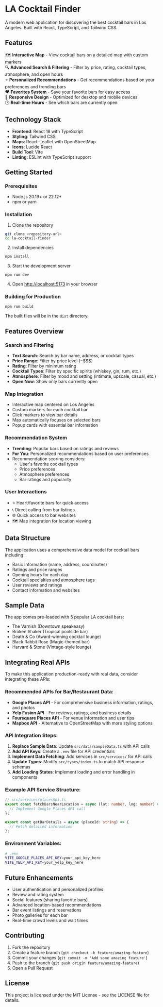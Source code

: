 # LA Cocktail Finder

A modern web application for discovering the best cocktail bars in Los Angeles. Built with React, TypeScript, and Tailwind CSS.

## Features

🗺️ **Interactive Map** - View cocktail bars on a detailed map with custom markers  
🔍 **Advanced Search & Filtering** - Filter by price, rating, cocktail types, atmosphere, and open hours  
⭐ **Personalized Recommendations** - Get recommendations based on your preferences and trending bars  
❤️ **Favorites System** - Save your favorite bars for easy access  
📱 **Responsive Design** - Optimized for desktop and mobile devices  
🕒 **Real-time Hours** - See which bars are currently open  

## Technology Stack

- **Frontend**: React 18 with TypeScript
- **Styling**: Tailwind CSS
- **Maps**: React-Leaflet with OpenStreetMap
- **Icons**: Lucide React
- **Build Tool**: Vite
- **Linting**: ESLint with TypeScript support

## Getting Started

### Prerequisites

- Node.js 20.19+ or 22.12+
- npm or yarn

### Installation

1. Clone the repository
```bash
git clone <repository-url>
cd la-cocktail-finder
```

2. Install dependencies
```bash
npm install
```

3. Start the development server
```bash
npm run dev
```

4. Open [http://localhost:5173](http://localhost:5173) in your browser

### Building for Production

```bash
npm run build
```

The built files will be in the `dist` directory.

## Features Overview

### Search and Filtering
- **Text Search**: Search by bar name, address, or cocktail types
- **Price Range**: Filter by price level ($-$$$$)
- **Rating**: Filter by minimum rating
- **Cocktail Types**: Filter by specific spirits (whiskey, gin, rum, etc.)
- **Atmosphere**: Filter by mood and setting (intimate, upscale, casual, etc.)
- **Open Now**: Show only bars currently open

### Map Integration
- Interactive map centered on Los Angeles
- Custom markers for each cocktail bar
- Click markers to view bar details
- Map automatically focuses on selected bars
- Popup cards with essential bar information

### Recommendation System
- **Trending**: Popular bars based on ratings and reviews
- **For You**: Personalized recommendations based on user preferences
- Recommendation scoring considers:
  - User's favorite cocktail types
  - Price preferences
  - Atmosphere preferences
  - Bar ratings and popularity

### User Interactions
- ⭐ Heart/favorite bars for quick access
- 📞 Direct calling from bar listings
- 🌐 Quick access to bar websites
- 🗺️ Map integration for location viewing

## Data Structure

The application uses a comprehensive data model for cocktail bars including:
- Basic information (name, address, coordinates)
- Ratings and price ranges
- Opening hours for each day
- Cocktail specialties and atmosphere tags
- User reviews and ratings
- Contact information and websites

## Sample Data

The app comes pre-loaded with 5 popular LA cocktail bars:
- The Varnish (Downtown speakeasy)
- Broken Shaker (Tropical poolside bar)
- Death & Co (Award-winning cocktail lounge)
- Black Rabbit Rose (Magic-themed bar)
- Harvard & Stone (Vintage-style lounge)

## Integrating Real APIs

To make this application production-ready with real data, consider integrating these APIs:

### Recommended APIs for Bar/Restaurant Data:
- **Google Places API** - For comprehensive business information, ratings, and photos
- **Yelp Fusion API** - For reviews, ratings, and business details
- **Foursquare Places API** - For venue information and user tips
- **Mapbox API** - Alternative to OpenStreetMap with more styling options

### API Integration Steps:
1. **Replace Sample Data**: Update `src/data/sampleData.ts` with API calls
2. **Add API Keys**: Create a `.env` file for API credentials
3. **Implement Data Fetching**: Add services in `src/services/` for API calls
4. **Update Types**: Modify `src/types/index.ts` to match API response schemas
5. **Add Loading States**: Implement loading and error handling in components

### Example API Service Structure:
```typescript
// src/services/placesApi.ts
export const fetchBarsNearLocation = async (lat: number, lng: number) => {
  // Implement Google Places API call
};

export const getBarDetails = async (placeId: string) => {
  // Fetch detailed information
};
```

### Environment Variables:
```bash
# .env
VITE_GOOGLE_PLACES_API_KEY=your_api_key_here
VITE_YELP_API_KEY=your_yelp_key_here
```

## Future Enhancements

- User authentication and personalized profiles
- Review and rating system
- Social features (sharing favorite bars)
- Advanced location-based recommendations
- Bar event listings and reservations
- Photo galleries for each bar
- Real-time crowd levels and wait times

## Contributing

1. Fork the repository
2. Create a feature branch (`git checkout -b feature/amazing-feature`)
3. Commit your changes (`git commit -m 'Add some amazing feature'`)
4. Push to the branch (`git push origin feature/amazing-feature`)
5. Open a Pull Request

## License

This project is licensed under the MIT License - see the LICENSE file for details.
